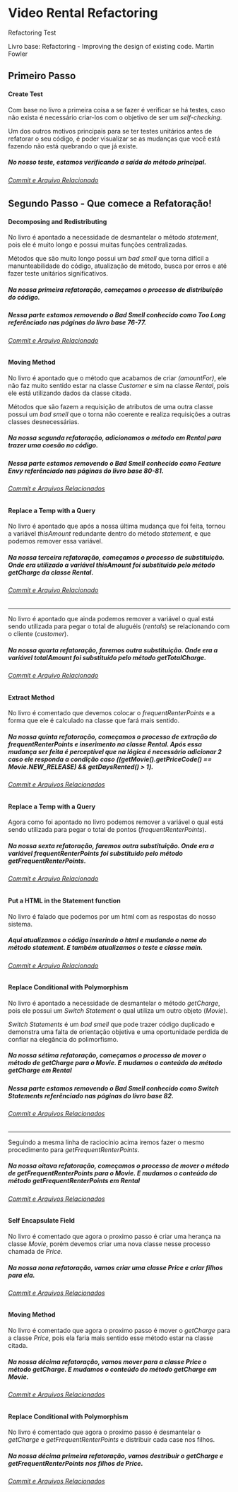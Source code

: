 ﻿# Video Rental Refactoring
Refactoring Test

Livro base: Refactoring - Improving the design of existing code.
Martin Fowler

## Primeiro Passo

#### Create Test

Com base no livro a primeira coisa a se fazer é verificar se há testes, caso não exista é necessário criar-los com o objetivo de ser um *self-checking*.

Um dos outros motivos principais para se ter testes unitários antes de refatorar o seu código, é poder visualizar se as mudanças que você está fazendo não está quebrando o que já existe.

##### No nosso teste, estamos verificando a saída do método principal. 

###### [Commit e Arquivo Relacionado](https://github.com/hi-hi-ray/video-rental-refactoring/blob/e6fb7c3c4dfc245d0fc82b26e71a88b03ec8cc62/video-rental-refactoring/test/CustomerTest.java)

## Segundo Passo - Que comece a Refatoração!

#### Decomposing and Redistributing

No livro é apontado a necessidade de desmantelar o método *statement*, pois ele é muito longo e possui muitas funções centralizadas. 

Métodos que são muito longo possui um *bad smell* que torna difícil a manunteabilidade do código, atualização de método, busca por erros e até fazer teste unitários significativos.


##### Na nossa primeira refatoração, começamos o processo de distribuição do código.
 
##### Nessa parte estamos removendo o *Bad Smell* conhecido como *Too Long* referênciado nas páginas do livro base 76-77. 

###### [Commit e Arquivo Relacionado](https://github.com/hi-hi-ray/video-rental-refactoring/blob/ccb0791b3a7cc5c48470aa5074c68ea47c6c785d/video-rental-refactoring/src/com/refactoring/Customer.java)


#### Moving Method

No livro é apontado que o método que acabamos de criar *(amountFor)*, ele não faz muito sentido estar na classe *Customer* e sim na classe *Rental*, pois ele está utilizando dados da classe citada.

Métodos que são fazem a requisição de atributos de uma outra classe possui um *bad smell* que o torna não coerente e realiza requisições a outras classes desnecessárias.


##### Na nossa segunda refatoração, adicionamos o método em *Rental* para trazer uma coesão no código.
 
##### Nessa parte estamos removendo o *Bad Smell* conhecido como *Feature Envy* referênciado nas páginas do livro base 80-81. 

###### [Commit e Arquivos Relacionados](https://github.com/hi-hi-ray/video-rental-refactoring/commit/6848de65b39c1253cc27849a7c52e78ce5c48528)


#### Replace a Temp with a Query

No livro é apontado que após a nossa última mudança que foi feita, tornou a variável *thisAmount* redundante dentro do método *statement*, e que podemos remover essa variável.
 

##### Na nossa terceira refatoração, começamos o processo de substituição. Onde era utilizado a variável *thisAmount* foi substituido pelo método *getCharge* da classe *Rental*.

###### [Commit e Arquivo Relacionado](https://github.com/hi-hi-ray/video-rental-refactoring/blob/ff7974e3fbefc98ade2592a2f2d2522912735842/video-rental-refactoring/src/com/refactoring/Customer.java)

------------

No livro é apontado que ainda podemos remover a variável o qual está sendo utilizada para pegar o total de aluguéis (*rentals*) se relacionando com o cliente (*customer*).


##### Na nossa quarta refatoração, faremos outra substituição. Onde era a variável *totalAmount* foi substituido pelo método *getTotalCharge*.

###### [Commit e Arquivo Relacionado](https://github.com/hi-hi-ray/video-rental-refactoring/blob/62d0d8effaf1252a047bd458e0d7b77da86d3436/video-rental-refactoring/src/com/refactoring/Customer.java)


#### Extract Method

No livro é comentado que devemos colocar o *frequentRenterPoints* e a forma que ele é calculado na classe que fará mais sentido.
 

##### Na nossa quinta refatoração, começamos o processo de extração do *frequentRenterPoints* e inserimento na classe *Rental*. Após essa mudança ser feita é perceptível que na lógica é necessário adicionar 2 caso ele responda a condição caso (*(getMovie().getPriceCode() == Movie.NEW_RELEASE) && getDaysRented() > 1*).

###### [Commit e Arquivos Relacionados](https://github.com/hi-hi-ray/video-rental-refactoring/commit/c8d9380e1eb35f2b45533209ca1c9de24c695d9a#diff-04c6e90faac2675aa89e2176d2eec7d8)


#### Replace a Temp with a Query

Agora como foi apontado no livro podemos remover a variável o qual está sendo utilizada para pegar o total de pontos (*frequentRenterPoints*).


##### Na nossa sexta refatoração, faremos outra substituição. Onde era a variável *frequentRenterPoints* foi substituido pelo método *getFrequentRenterPoints*.

###### [Commit e Arquivo Relacionado](https://github.com/hi-hi-ray/video-rental-refactoring/blob/80e20901155ededfa53dafe12b45b15811bbbc0c/video-rental-refactoring/src/com/refactoring/Customer.java)


#### Put a HTML in the Statement function

No livro é falado que podemos por um html com as respostas do nosso sistema.

##### Aqui atualizamos o código inserindo o html e mudando o nome do método *statement*. E também atualizamos o teste e classe main.

###### [Commit e Arquivo Relacionado](https://github.com/hi-hi-ray/video-rental-refactoring/blob/42b95d5ca626e24afd7e28515c6f0b9f1c7e9dc4)

                          
#### Replace Conditional with Polymorphism

No livro é apontado a necessidade de desmantelar o método *getCharge*, pois ele possui um *Switch Statement* o qual utiliza um outro objeto (*Movie*). 

*Switch Statements* é um *bad smell* que pode trazer código duplicado e demonstra uma falta de orientação objetiva e uma oportunidade perdida de confiar na elegância do polimorfismo.


##### Na nossa sétima refatoração, começamos o processo de mover o método de *getCharge* para o *Movie*. E mudamos o conteúdo do método *getCharge* em *Rental* 
 
##### Nessa parte estamos removendo o *Bad Smell* conhecido como *Switch Statements* referênciado nas páginas do livro base 82. 

###### [Commit e Arquivos Relacionados](https://github.com/hi-hi-ray/video-rental-refactoring/commit/5757e0345c190ff63c76e7ef7684e8d5ebb48c4c)

------------

Seguindo a mesma linha de raciocínio acima iremos fazer o mesmo procedimento para *getFrequentRenterPoints*.


##### Na nossa oitava refatoração, começamos o processo de mover o método de *getFrequentRenterPoints* para o *Movie*. E mudamos o conteúdo do método *getFrequentRenterPoints* em *Rental* 

###### [Commit e Arquivos Relacionados](https://github.com/hi-hi-ray/video-rental-refactoring/commit/888a8ed9dee9a07507e0be98b7463ce55695eba1)


#### Self Encapsulate Field 

No livro é comentado que agora o proximo passo é criar uma herança na classe *Movie*, porém devemos criar uma nova classe nesse processo chamada de *Price*.

##### Na nossa nona refatoração, vamos criar uma classe *Price* e criar filhos para ela. 

###### [Commit e Arquivos Relacionados](https://github.com/hi-hi-ray/video-rental-refactoring/commit/8068ea05420f332de7cf150df76c4b34bbe80d51)


#### Moving Method

No livro é comentado que agora o proximo passo é mover o *getCharge* para a classe *Price*, pois ela faria mais sentido esse método estar na classe citada.

##### Na nossa décima refatoração, vamos mover para a classe *Price* o método *getCharge*. E mudamos o conteúdo do método *getCharge* em *Movie*.

###### [Commit e Arquivos Relacionados](https://github.com/hi-hi-ray/video-rental-refactoring/commit/754ba0ad971c4db060d24ae38231a0342814b358)


#### Replace Conditional with Polymorphism 

No livro é comentado que agora o proximo passo é desmantelar o *getCharge* e *getFrequentRenterPoints* e distribuir cada case nos filhos.

##### Na nossa décima primeira refatoração, vamos destribuir o *getCharge* e *getFrequentRenterPoints* nos filhos de *Price*.

###### [Commit e Arquivos Relacionados](https://github.com/hi-hi-ray/video-rental-refactoring/commit/0c1c583f2d2f5cd097ce22596ed3d75a1144fc36)


